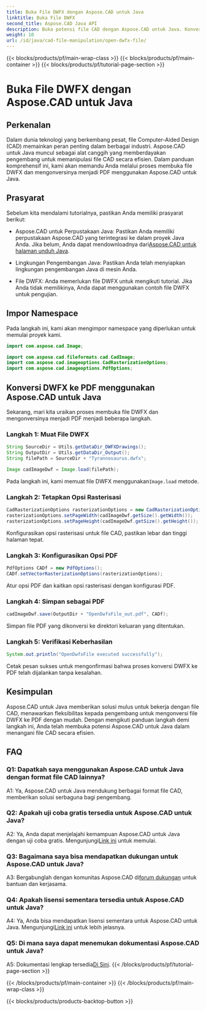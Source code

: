```yaml
---
title: Buka File DWFX dengan Aspose.CAD untuk Java
linktitle: Buka File DWFX
second_title: Aspose.CAD Java API
description: Buka potensi file CAD dengan Aspose.CAD untuk Java. Konversi DWFX ke PDF dengan lancar.
weight: 10
url: /id/java/cad-file-manipulation/open-dwfx-file/
---
```


{{< blocks/products/pf/main-wrap-class >}}
{{< blocks/products/pf/main-container >}}
{{< blocks/products/pf/tutorial-page-section >}}

# Buka File DWFX dengan Aspose.CAD untuk Java

## Perkenalan

Dalam dunia teknologi yang berkembang pesat, file Computer-Aided Design (CAD) memainkan peran penting dalam berbagai industri. Aspose.CAD untuk Java muncul sebagai alat canggih yang memberdayakan pengembang untuk memanipulasi file CAD secara efisien. Dalam panduan komprehensif ini, kami akan memandu Anda melalui proses membuka file DWFX dan mengonversinya menjadi PDF menggunakan Aspose.CAD untuk Java.

## Prasyarat

Sebelum kita mendalami tutorialnya, pastikan Anda memiliki prasyarat berikut:

-  Aspose.CAD untuk Perpustakaan Java: Pastikan Anda memiliki perpustakaan Aspose.CAD yang terintegrasi ke dalam proyek Java Anda. Jika belum, Anda dapat mendownloadnya dari[Aspose.CAD untuk halaman unduh Java](https://releases.aspose.com/cad/java/).

- Lingkungan Pengembangan Java: Pastikan Anda telah menyiapkan lingkungan pengembangan Java di mesin Anda.

- File DWFX: Anda memerlukan file DWFX untuk mengikuti tutorial. Jika Anda tidak memilikinya, Anda dapat menggunakan contoh file DWFX untuk pengujian.

## Impor Namespace

Pada langkah ini, kami akan mengimpor namespace yang diperlukan untuk memulai proyek kami.

```java
import com.aspose.cad.Image;

import com.aspose.cad.fileformats.cad.CadImage;
import com.aspose.cad.imageoptions.CadRasterizationOptions;
import com.aspose.cad.imageoptions.PdfOptions;
```

## Konversi DWFX ke PDF menggunakan Aspose.CAD untuk Java

Sekarang, mari kita uraikan proses membuka file DWFX dan mengonversinya menjadi PDF menjadi beberapa langkah.

### Langkah 1: Muat File DWFX

```java
String SourceDir = Utils.getDataDir_DWFXDrawings();
String OutputDir = Utils.getDataDir_Output();
String filePath = SourceDir + "Tyrannosaurus.dwfx";

Image cadImageDwf = Image.load(filePath);
```

Pada langkah ini, kami memuat file DWFX menggunakan`Image.load` metode.

### Langkah 2: Tetapkan Opsi Rasterisasi

```java
CadRasterizationOptions rasterizationOptions = new CadRasterizationOptions();
rasterizationOptions.setPageWidth(cadImageDwf.getSize().getWidth());
rasterizationOptions.setPageHeight(cadImageDwf.getSize().getHeight());
```

Konfigurasikan opsi rasterisasi untuk file CAD, pastikan lebar dan tinggi halaman tepat.

### Langkah 3: Konfigurasikan Opsi PDF

```java
PdfOptions CADf = new PdfOptions();
CADf.setVectorRasterizationOptions(rasterizationOptions);
```

Atur opsi PDF dan kaitkan opsi rasterisasi dengan konfigurasi PDF.

### Langkah 4: Simpan sebagai PDF

```java
cadImageDwf.save(OutputDir + "OpenDwfxFile_out.pdf", CADf);
```

Simpan file PDF yang dikonversi ke direktori keluaran yang ditentukan.

### Langkah 5: Verifikasi Keberhasilan

```java
System.out.println("OpenDwfxFile executed successfully");
```

Cetak pesan sukses untuk mengonfirmasi bahwa proses konversi DWFX ke PDF telah dijalankan tanpa kesalahan.

## Kesimpulan

Aspose.CAD untuk Java memberikan solusi mulus untuk bekerja dengan file CAD, menawarkan fleksibilitas kepada pengembang untuk mengonversi file DWFX ke PDF dengan mudah. Dengan mengikuti panduan langkah demi langkah ini, Anda telah membuka potensi Aspose.CAD untuk Java dalam menangani file CAD secara efisien.

## FAQ

### Q1: Dapatkah saya menggunakan Aspose.CAD untuk Java dengan format file CAD lainnya?

A1: Ya, Aspose.CAD untuk Java mendukung berbagai format file CAD, memberikan solusi serbaguna bagi pengembang.

### Q2: Apakah uji coba gratis tersedia untuk Aspose.CAD untuk Java?

A2: Ya, Anda dapat menjelajahi kemampuan Aspose.CAD untuk Java dengan uji coba gratis. Mengunjungi[Link ini](https://releases.aspose.com/) untuk memulai.

### Q3: Bagaimana saya bisa mendapatkan dukungan untuk Aspose.CAD untuk Java?

 A3: Bergabunglah dengan komunitas Aspose.CAD di[forum dukungan](https://forum.aspose.com/c/cad/19) untuk bantuan dan kerjasama.

### Q4: Apakah lisensi sementara tersedia untuk Aspose.CAD untuk Java?

 A4: Ya, Anda bisa mendapatkan lisensi sementara untuk Aspose.CAD untuk Java. Mengunjungi[Link ini](https://purchase.aspose.com/temporary-license/) untuk lebih jelasnya.

### Q5: Di mana saya dapat menemukan dokumentasi Aspose.CAD untuk Java?

 A5: Dokumentasi lengkap tersedia[Di Sini](https://reference.aspose.com/cad/java/).
{{< /blocks/products/pf/tutorial-page-section >}}

{{< /blocks/products/pf/main-container >}}
{{< /blocks/products/pf/main-wrap-class >}}

{{< blocks/products/products-backtop-button >}}
